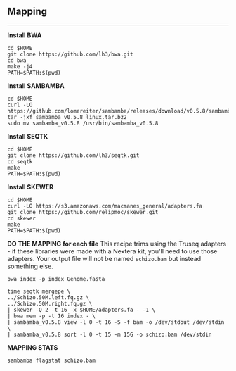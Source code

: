 Mapping
--

---

**Install BWA**

```
cd $HOME
git clone https://github.com/lh3/bwa.git
cd bwa
make -j4
PATH=$PATH:$(pwd)
```

**Install SAMBAMBA**

```
cd $HOME
curl -LO https://github.com/lomereiter/sambamba/releases/download/v0.5.8/sambamba_v0.5.8_linux.tar.bz2
tar -jxf sambamba_v0.5.8_linux.tar.bz2
sudo mv sambamba_v0.5.8 /usr/bin/sambamba_v0.5.8
```

**Install SEQTK**

```
cd $HOME
git clone https://github.com/lh3/seqtk.git
cd seqtk
make
PATH=$PATH:$(pwd)
```

**Install SKEWER**

```
cd $HOME
curl -LO https://s3.amazonaws.com/macmanes_general/adapters.fa
git clone https://github.com/relipmoc/skewer.git
cd skewer
make
PATH=$PATH:$(pwd)
```

**DO THE MAPPING for each file**
This recipe trims using the Truseq adapters - if these libraries were made with a Nextera kit, you'll need to use those adapters. Your output file will not be named `schizo.bam` but instead something else. 


```
bwa index -p index Genome.fasta

time seqtk mergepe \
../Schizo.50M.left.fq.gz \
../Schizo.50M.right.fq.gz \
| skewer -Q 2 -t 16 -x $HOME/adapters.fa - -1 \
| bwa mem -p -t 16 index - \
| sambamba_v0.5.8 view -l 0 -t 16 -S -f bam -o /dev/stdout /dev/stdin \
| sambamba_v0.5.8 sort -l 0 -t 15 -m 15G -o schizo.bam /dev/stdin
```

**MAPPING STATS**

```
sambamba flagstat schizo.bam
```
